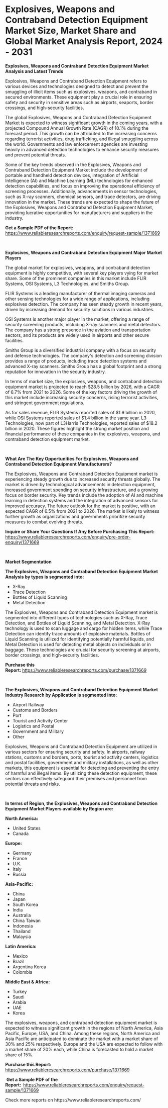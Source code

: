 <p><h1>Explosives, Weapons and Contraband Detection Equipment Market Size, Market Share and Global Market Analysis Report, 2024 - 2031</h1></p><p><strong>Explosives, Weapons and Contraband Detection Equipment Market Analysis and Latest Trends</strong></p>
<p><p>Explosives, Weapons and Contraband Detection Equipment refers to various devices and technologies designed to detect and prevent the smuggling of illicit items such as explosives, weapons, and contraband in secured environments. These equipment play a crucial role in ensuring safety and security in sensitive areas such as airports, seaports, border crossings, and high-security facilities.</p><p>The global Explosives, Weapons and Contraband Detection Equipment Market is expected to witness significant growth in the coming years, with a projected Compound Annual Growth Rate (CAGR) of 10.1% during the forecast period. This growth can be attributed to the increasing concerns regarding terrorist activities, drug trafficking, and illegal smuggling across the world. Governments and law enforcement agencies are investing heavily in advanced detection technologies to enhance security measures and prevent potential threats.</p><p>Some of the key trends observed in the Explosives, Weapons and Contraband Detection Equipment Market include the development of portable and handheld detection devices, integration of Artificial Intelligence (AI) and Machine Learning (ML) technologies for enhanced detection capabilities, and focus on improving the operational efficiency of screening processes. Additionally, advancements in sensor technologies, such as X-ray scanners, chemical sensors, and trace detectors, are driving innovation in the market. These trends are expected to shape the future of the Explosives, Weapons and Contraband Detection Equipment Market, providing lucrative opportunities for manufacturers and suppliers in the industry.</p></p>
<p><strong>Get a Sample PDF of the Report:&nbsp;</strong> <a href="https://www.reliableresearchreports.com/enquiry/request-sample/1371669">https://www.reliableresearchreports.com/enquiry/request-sample/1371669</a></p>
<p>&nbsp;</p>
<p><strong>Explosives, Weapons and Contraband Detection Equipment Major Market Players</strong></p>
<p><p>The global market for explosives, weapons, and contraband detection equipment is highly competitive, with several key players vying for market share. Some of the prominent companies in this market include FLIR Systems, OSI Systems, L3 Technologies, and Smiths Group.</p><p>FLIR Systems is a leading manufacturer of thermal imaging cameras and other sensing technologies for a wide range of applications, including explosives detection. The company has seen steady growth in recent years, driven by increasing demand for security solutions in various industries.</p><p>OSI Systems is another major player in the market, offering a range of security screening products, including X-ray scanners and metal detectors. The company has a strong presence in the aviation and transportation sectors, and its products are widely used in airports and other secure facilities.</p><p>Smiths Group is a diversified industrial company with a focus on security and defense technologies. The company's detection and screening division provides a range of products, including trace detection systems and advanced X-ray scanners. Smiths Group has a global footprint and a strong reputation for innovation in the security industry.</p><p>In terms of market size, the explosives, weapons, and contraband detection equipment market is projected to reach $28.5 billion by 2026, with a CAGR of 6.7% from 2021 to 2026. Some of the key factors driving the growth of this market include increasing security concerns, rising terrorist activities, and stringent government regulations.</p><p>As for sales revenue, FLIR Systems reported sales of $1.9 billion in 2020, while OSI Systems reported sales of $1.4 billion in the same year. L3 Technologies, now part of L3Harris Technologies, reported sales of $18.2 billion in 2020. These figures highlight the strong market position and financial performance of these companies in the explosives, weapons, and contraband detection equipment market.</p></p>
<p>&nbsp;</p>
<p><strong>What Are The Key Opportunities For Explosives, Weapons and Contraband Detection Equipment Manufacturers?</strong></p>
<p><p>The Explosives, Weapons and Contraband Detection Equipment market is experiencing steady growth due to increased security threats globally. The market is driven by technological advancements in detection equipment, increased government spending on security infrastructure, and a growing focus on border security. Key trends include the adoption of AI and machine learning in detection systems and the integration of advanced sensors for improved accuracy. The future outlook for the market is positive, with an expected CAGR of 6.5% from 2021 to 2026. The market is likely to witness further growth as organizations and governments prioritize security measures to combat evolving threats.</p></p>
<p><strong>Inquire or Share Your Questions If Any Before Purchasing This Report:</strong> <a href="https://www.reliableresearchreports.com/enquiry/pre-order-enquiry/1371669">https://www.reliableresearchreports.com/enquiry/pre-order-enquiry/1371669</a></p>
<p>&nbsp;</p>
<p><strong>Market Segmentation</strong></p>
<p><strong>The Explosives, Weapons and Contraband Detection Equipment Market Analysis by types is segmented into:</strong></p>
<p><ul><li>X-Ray</li><li>Trace Detection</li><li>Bottles of Liquid Scanning</li><li>Metal Detection</li></ul></p>
<p><p>The Explosives, Weapons and Contraband Detection Equipment market is segmented into different types of technologies such as X-Ray, Trace Detection, and Bottles of Liquid Scanning, and Metal Detection. X-Ray technology is used to scan luggage and cargo for hidden items, while Trace Detection can identify trace amounts of explosive materials. Bottles of Liquid Scanning is utilized for identifying potentially harmful liquids, and Metal Detection is used for detecting metal objects on individuals or in baggage. These technologies are crucial for security screening at airports, border crossings, and high-security facilities.</p></p>
<p><strong>Purchase this Report:&nbsp;</strong><a href="https://www.reliableresearchreports.com/purchase/1371669">https://www.reliableresearchreports.com/purchase/1371669</a></p>
<p>&nbsp;</p>
<p><strong>The Explosives, Weapons and Contraband Detection Equipment Market Industry Research by Application is segmented into:</strong></p>
<p><ul><li>Airport Railway</li><li>Customs and Borders</li><li>Port</li><li>Tourist and Activity Center</li><li>Logistics and Postal</li><li>Government and Military</li><li>Other</li></ul></p>
<p><p>Explosives, Weapons and Contraband Detection Equipment are utilized in various sectors for ensuring security and safety. In airports, railway stations, customs and borders, ports, tourist and activity centers, logistics and postal facilities, government and military installations, as well as other markets, this equipment is essential for detecting and preventing the entry of harmful and illegal items. By utilizing these detection equipment, these sectors can effectively safeguard their premises and personnel from potential threats and risks.</p></p>
<p>&nbsp;</p>
<p><strong>In terms of Region, the Explosives, Weapons and Contraband Detection Equipment Market Players available by Region are:</strong></p>
<p>
    <p> <strong> North America: </strong>
        <ul>
            <li>United States</li>
            <li>Canada</li>
        </ul>
        </p> 
    <p> <strong> Europe: </strong>
        <ul>
            <li>Germany</li>
            <li>France</li>
            <li>U.K.</li>
            <li>Italy</li>
            <li>Russia</li>
        </ul>
        </p> 
    <p> <strong> Asia-Pacific: </strong>
        <ul>
            <li>China</li>
            <li>Japan</li>
            <li>South Korea</li>
            <li>India</li>
            <li>Australia</li>
            <li>China Taiwan</li>
            <li>Indonesia</li>
            <li>Thailand</li>
            <li>Malaysia</li>
        </ul>
        </p> 
    <p> <strong> Latin America: </strong>
        <ul>
            <li>Mexico</li>
            <li>Brazil</li>
            <li>Argentina Korea</li>
            <li>Colombia</li>
        </ul>
        </p> 
    <p> <strong> Middle East & Africa: </strong>
        <ul>
            <li>Turkey</li>
            <li>Saudi</li>
            <li>Arabia</li>
            <li>UAE</li>
            <li>Korea</li>
        </ul>
    </p>
    </p>
<p><p>The explosives, weapons, and contraband detection equipment market is expected to witness significant growth in the regions of North America, Asia Pacific, Europe, USA, and China. Among these regions, North America and Asia Pacific are anticipated to dominate the market with a market share of 30% and 25% respectively. Europe and the USA are expected to follow with a market share of 20% each, while China is forecasted to hold a market share of 15%.</p></p>
<p><strong>Purchase this Report: </strong><a href="https://www.reliableresearchreports.com/purchase/1371669">https://www.reliableresearchreports.com/purchase/1371669</a></p>
<p>&nbsp;<strong>Get a Sample PDF of the Report:&nbsp;&nbsp;</strong><a href="https://www.reliableresearchreports.com/enquiry/request-sample/1371669">https://www.reliableresearchreports.com/enquiry/request-sample/1371669</a></p>
<p><strong></strong></p>
<p>Check more reports on https://www.reliableresearchreports.com/</p>